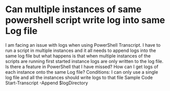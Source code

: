 
# Can multiple instances of same powershell script write log into same Log file

I am facing an issue with logs when using PowerShell Transcript.
I have to run a script in multiple instances and it all needs to append logs into the same log file but what happens is that when multiple instances of the scripts are running first started instance logs are only written to the log file.
Is there a feature in PowerShell that I have missed? How can I get logs of each instance onto the same Log file?
Conditions:
I can only use a single log file and all the instances should write logs to that file
Sample Code
Start-Transcript -Append  $logDirectory


        